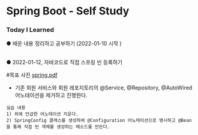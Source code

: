 <h1> Spring Boot - Self Study 
  <h3>Today I Learned </h3>
●  배운 내용 정리하고 공부하기 (2022-01-10 시작 )<br>

## 
● 2022-01-12, 자바코드로 직접 스프링 빈 등록하기  <br>

#목표 사진
[spring.pdf](https://github.com/JustDoJeon/SpringBoot-SelfStudy/files/7854841/spring.pdf)

- 기존 회원 서비스와 회원 레포지토리의 @Service, @Repository, @AutoWired 어노테이션을 제거하고 진행한다. <br>

```
실습 내용
1) 위에 언급한 어노테이션 지운다.
2) SpringConfig 클래스를 생성하여 @Configuration 어노테이션으로 명시하고 @Bean 을 통해 직접 빈 객체를 생성하는 메소드를 만든다. 

```